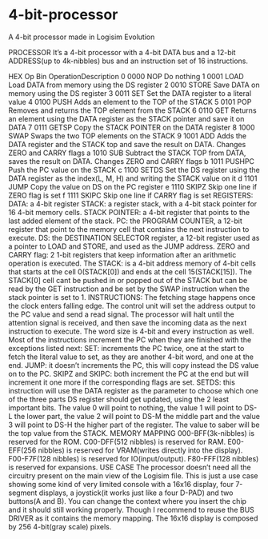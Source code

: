 # 4-bit-processor
A 4-bit processor made in Logisim Evolution

PROCESSOR
It’s a 4-bit processor with a 4-bit DATA bus and a 12-bit ADDRESS(up to 4k-nibbles) bus and an
instruction set of 16 instructions.

HEX Op Bin OperationDescription
0 0000 NOP Do nothing
1 0001 LOAD Load DATA from memory using the DS register
2 0010 STORE Save DATA on memory using the DS register
3 0011 SET Set the DATA register to a literal value
4 0100 PUSH Adds an element to the TOP of the STACK
5 0101 POP Removes and returns the TOP element from the STACK
6 0110 GET Returns an element using the DATA register as the STACK pointer
and save it on DATA
7 0111 GETSP Copy the STACK POINTER on the DATA register
8 1000 SWAP Swaps the two TOP elements on the STACK
9 1001 ADD Adds the DATA register and the STACK top and save the result on
DATA. Changes ZERO and CARRY flags
a 1010 SUB Subtract the STACK TOP from DATA, saves the result on DATA.
Changes ZERO and CARRY flags
b 1011 PUSHPC Push the PC value on the STACK
c 1100 SETDS Set the DS register using the DATA register as the index(L, M, H) and
writing the STACK value on it
d 1101 JUMP Copy the value on DS on the PC register
e 1110 SKIPZ Skip one line if ZERO flag is set
f 1111 SKIPC Skip one line if CARRY flag is set
REGISTERS:
DATA: a 4-bit register
STACK: a register stack, with a 4-bit stack pointer for 16 4-bit memory cells.
STACK POINTER: a 4-bit register that points to the last added element of the stack.
PC: the PROGRAM COUNTER, a 12-bit register that point to the memory cell that contains the
next instruction to execute.
DS: the DESTINATION SELECTOR register, a 12-bit register used as a pointer to LOAD and
STORE, and used as the JUMP address.
ZERO and CARRY flag: 2 1-bit registers that keep information after an arithmetic operation is
executed.
The STACK: is a 4-bit address memory of 4-bit cells that starts at the cell 0(STACK[0]) and ends at
the cell 15(STACK[15]). The STACK[0] cell cant be pushed in or popped out of the STACK but
can be read by the GET instruction and be set by the SWAP instruction when the stack pointer is set
to 1.
INSTRUCTIONS:
The fetching stage happens once the clock enters falling edge. The control unit will set the address
output to the PC value and send a read signal. The processor will halt until the attention signal is
received, and then save the incoming data as the next instruction to execute.
The word size is 4-bit and every instruction as well. Most of the instructions increment the PC when
they are finished with the exceptions listed next:
SET: increments the PC twice, one at the start to fetch the literal value to set, as they are
another 4-bit word, and one at the end.
JUMP: it doesn’t increments the PC, this will copy instead the DS value on to the PC.
SKIPZ and SKIPC: both increment the PC at the end but will increment it one more if the
corresponding flags are set.
SETDS: this instruction will use the DATA register as the parameter to choose which one of the
three parts DS register should get updated, using the 2 least important bits. The value 0 will point to
nothing, the value 1 will point to DS-L the lower part, the value 2 will point to DS-M the middle
part and the value 3 will point to DS-H the higher part of the register. The value to saber will be the
top value from the STACK.
MEMORY MAPPING
000-BFF(3k-nibbles) is reserved for the ROM.
C00-DFF(512 nibbles) is reserved for RAM.
E00-EFF(256 nibbles) is reserved for VRAM(writes directly into the display).
F00-F7F(128 nibbles) is reserved for IO(input/output).
F80-FFF(128 nibbles) is reserved for expansions.
USE CASE
The processor doesn’t need all the circuitry present on the main view of the Logisim file. This is
just a use case showing some kind of very limited console with a 16x16 display, four 7-segment
displays, a joystick(it works just like a four D-PAD) and two buttons(A and B).
You can change the context where you insert the chip and it should still working properly. Though I
recommend to reuse the BUS DRIVER as it contains the memory mapping.
The 16x16 display is composed by 256 4-bit(gray scale) pixels.
